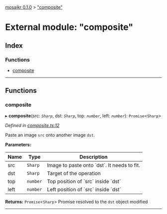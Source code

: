 [mosaikr 0.1.0](../README.md) > ["composite"](../modules/_composite_.md)

# External module: "composite"

## Index

### Functions

* [composite](_composite_.md#composite)

---

## Functions

<a id="composite"></a>

###  composite

▸ **composite**(src: *`Sharp`*, dst: *`Sharp`*, top: *`number`*, left: *`number`*): `Promise`<`Sharp`>

*Defined in [composite.ts:12](https://github.com/danikaze/mosaikr/blob/f3dbc6e/src/composite.ts#L12)*

Paste an image `src` onto another image `dst`.

**Parameters:**

| Name | Type | Description |
| ------ | ------ | ------ |
| src | `Sharp` |  Image to paste onto \`dst\`. It needs to fit. |
| dst | `Sharp` |  Target of the operation |
| top | `number` |  Top position of \`src\` inside \`dst\` |
| left | `number` |  Left position of \`src\` inside \`dst\` |

**Returns:** `Promise`<`Sharp`>
Promise resolved to the `dst` object modified

___

